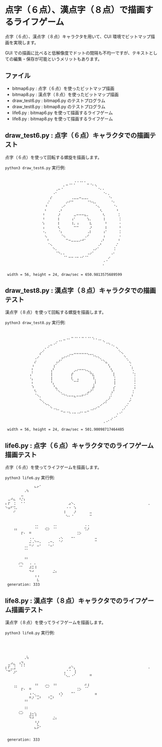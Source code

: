 # 点字（６点）、漢点字（８点）で描画するライフゲーム

点字（６点）、漢点字（８点）キャラクタを用いて、CUI 環境でビットマップ描画を実現します。

GUI での描画に比べると低解像度でドットの間隔も不均一ですが、テキストとしての編集・保存が可能というメリットもあります。

## ファイル

- bitmap6.py : 点字（６点）を使ったビットマップ描画
- bitmap8.py : 漢点字（８点）を使ったビットマップ描画
- draw_test6.py : bitmap6.py のテストプログラム
- draw_test8.py : bitmap8.py のテストプログラム
- life6.py : bitmap6.py を使って描画するライフゲーム
- life8.py : bitmap8.py を使って描画するライフゲーム

## draw_test6.py : 点字（６点）キャラクタでの描画テスト

点字（６点）を使って回転する螺旋を描画します。

`python3 draw_test6.py` 実行例:

```

⠀⠀⠀⠀⠀⠀⠀⠀⠀⠀⠀⠀⠀⠀⠀⠀⠀⠀⠀⠀⠀⠀⠀⠀⠀⠀⠠⠠⠠⠄⠄
⠀⠀⠀⠀⠀⠀⠀⠀⠀⠀⠀⠀⠀⠀⠀⠀⠀⠀⠀⠀⠀⠀⠄⠒⠈⠁⠁⠀⠀⠀⠀⠉⠈⠂⠢
⠀⠀⠀⠀⠀⠀⠀⠀⠀⠀⠀⠀⠀⠀⠀⠀⠀⠀⠀⠠⠒⠈⠀⠀⠀⠀⠀⠀⠀⠀⠀⠀⠀⠀⠀⠈⠂⠂
⠀⠀⠀⠀⠀⠀⠀⠀⠀⠀⠀⠀⠀⠀⠀⠀⠀⠀⠐⠁⠀⠀⠀⠀⠀⠀⠀⠀⠀⠀⠀⠀⠀⠀⠀⠀⠀⠈⠂⠄
⠀⠀⠀⠀⠀⠀⠀⠀⠀⠀⠀⠀⠀⠀⠀⠀⠀⠎⠀⠀⠀⠀⠀⠀⠀⠠⠤⠤⠒⠤⠤⠄⠀⠀⠀⠀⠀⠀⠀⠈⠂
⠀⠀⠀⠀⠀⠀⠀⠀⠀⠀⠀⠀⠀⠀⠀⠀⠌⠀⠀⠀⠀⠀⠀⠔⠊⠉⠀⠀⠀⠀⠀⠈⠑⠢⠄⠀⠀⠀⠀⠀⠈⠂
⠀⠀⠀⠀⠀⠀⠀⠀⠀⠀⠀⠀⠀⠀⠀⠘⠀⠀⠀⠀⠀⠠⠊⠀⠀⠀⠀⠀⠀⠀⠀⠀⠀⠀⠈⠢⠀⠀⠀⠀⠀⠈⠂
⠀⠀⠀⠀⠀⠀⠀⠀⠀⠀⠀⠀⠀⠀⠀⠃⠀⠀⠀⠀⠠⠃⠀⠀⠀⠀⠀⠀⠀⠀⠀⠀⠀⠀⠀⠀⠣⠀⠀⠀⠀⠀⠘
⠀⠀⠀⠀⠀⠀⠀⠀⠀⠀⠀⠀⠀⠀⠘⠀⠀⠀⠀⠀⠜⠀⠀⠀⠀⠀⠤⠒⠒⠒⠦⠄⠀⠀⠀⠀⠀⠣⠀⠀⠀⠀⠀⠅
⠀⠀⠀⠀⠀⠀⠀⠀⠀⠀⠀⠀⠀⠀⠘⠀⠀⠀⠀⠀⠇⠀⠀⠀⠀⠰⠁⠀⠀⠀⠀⠱⠄⠀⠀⠀⠀⠸⠀⠀⠀⠀⠀⠨
⠀⠀⠀⠀⠀⠀⠀⠀⠀⠀⠀⠀⠀⠀⠱⠀⠀⠀⠀⠀⠇⠀⠀⠀⠀⠸⠄⠰⠀⠀⠀⠀⠧⠀⠀⠀⠀⠀⠃⠀⠀⠀⠀⠐
⠀⠀⠀⠀⠀⠀⠀⠀⠀⠀⠀⠀⠀⠀⠰⠀⠀⠀⠀⠀⠣⠀⠀⠀⠀⠀⠉⠉⠀⠀⠀⠀⠜⠀⠀⠀⠀⠀⠇⠀⠀⠀⠀⠘
⠀⠀⠀⠀⠀⠀⠀⠀⠀⠀⠀⠀⠀⠀⠐⠄⠀⠀⠀⠀⠈⠆⠀⠀⠀⠀⠀⠀⠀⠀⠀⠠⠇⠀⠀⠀⠀⠰⠁⠀⠀⠀⠀⠨
⠀⠀⠀⠀⠀⠀⠀⠀⠀⠀⠀⠀⠀⠀⠀⠢⠀⠀⠀⠀⠀⠈⠢⠀⠀⠀⠀⠀⠀⠀⠠⠊⠀⠀⠀⠀⠀⠰⠀⠀⠀⠀⠀⠐
⠀⠀⠀⠀⠀⠀⠀⠀⠀⠀⠀⠀⠀⠀⠀⠀⠃⠀⠀⠀⠀⠀⠀⠉⠒⠤⠤⠤⠔⠚⠁⠀⠀⠀⠀⠀⠠⠃⠀⠀⠀⠀⠀⠃
⠀⠀⠀⠀⠀⠀⠀⠀⠀⠀⠀⠀⠀⠀⠀⠀⠈⠢⠀⠀⠀⠀⠀⠀⠀⠀⠀⠀⠀⠀⠀⠀⠀⠀⠀⠠⠃⠀⠀⠀⠀⠀⠌
⠀⠀⠀⠀⠀⠀⠀⠀⠀⠀⠀⠀⠀⠀⠀⠀⠀⠀⠑⠄⠀⠀⠀⠀⠀⠀⠀⠀⠀⠀⠀⠀⠀⠠⠔⠁⠀⠀⠀⠀⠀⠨
⠀⠀⠀⠀⠀⠀⠀⠀⠀⠀⠀⠀⠀⠀⠀⠀⠀⠀⠀⠈⠑⠄⠄⠀⠀⠀⠀⠀⠀⠀⠀⠠⠔⠁⠀⠀⠀⠀⠀⠀⠠⠂
⠀⠀⠀⠀⠀⠀⠀⠀⠀⠀⠀⠀⠀⠀⠀⠀⠀⠀⠀⠀⠀⠀⠈⠁⠒⠒⠐⠒⠐⠊⠈⠁⠀⠀⠀⠀⠀⠀⠀⠔
⠀⠀⠀⠀⠀⠀⠀⠀⠀⠀⠀⠀⠀⠀⠀⠀⠀⠀⠀⠀⠀⠀⠀⠀⠀⠀⠀⠀⠀⠀⠀⠀⠀⠀⠀⠀⠀⠐⠈
⠀⠀⠀⠀⠀⠀⠀⠀⠀⠀⠀⠀⠀⠀⠀⠀⠀⠀⠀⠀⠀⠀⠀⠀⠀⠀⠀⠀⠀⠀⠀⠀⠀⠀⠀⠀⠀⠁

 width = 56, height = 24, draw/sec = 650.9813575689599
```

## draw_test8.py : 漢点字（８点）キャラクタでの描画テスト

漢点字（８点）を使って回転する螺旋を描画します。

`python3 draw_test8.py` 実行例:

```

⠀⠀⠀⠀⠀⠀⠀⠀⠀⠀⠀⠀⠀⠀⠀⠀⠀⠀⠀⠀⠀⠀⠀⠀⠀⣀⢀⡀⡀⣀⢀⢀⡀⡀
⠀⠀⠀⠀⠀⠀⠀⠀⠀⠀⠀⠀⠀⠀⠀⠀⠀⠀⠀⢀⠠⠄⠒⠈⠁⠀⠀⠀⠀⠀⠀⠀⠀⠈⠈⠐⠂⢄
⠀⠀⠀⠀⠀⠀⠀⠀⠀⠀⠀⠀⠀⠀⠀⠀⢀⠤⠐⠁⠀⠀⠀⠀⠀⠀⠀⠀⠀⠀⠀⠀⠀⠀⠀⠀⠀⠀⠈⠑⠠⡀
⠀⠀⠀⠀⠀⠀⠀⠀⠀⠀⠀⠀⠀⠀⢀⠂⠁⠀⠀⠀⠀⠀⠀⠀⠀⠀⠀⠀⠀⠀⠀⠀⠀⠀⠀⠀⠀⠀⠀⠀⠀⠀⠑⡀
⠀⠀⠀⠀⠀⠀⠀⠀⠀⠀⠀⠀⠀⡔⠁⠀⠀⠀⠀⠀⠀⠀⠀⠀⢀⣀⠤⠤⠤⠤⠤⢄⣀⡀⠀⠀⠀⠀⠀⠀⠀⠀⠀⠈⠢
⠀⠀⠀⠀⠀⠀⠀⠀⠀⠀⠀⢀⠔⠀⠀⠀⠀⠀⠀⠀⠀⢠⠔⠊⠁⠀⠀⠀⠀⠀⠀⠀⠀⠈⠑⠢⡀⠀⠀⠀⠀⠀⠀⠀⠀⠑⡀
⠀⠀⠀⠀⠀⠀⠀⠀⠀⠀⠀⡔⠀⠀⠀⠀⠀⠀⠀⢠⠜⠁⠀⠀⠀⠀⠀⠀⠀⠀⠀⠀⠀⠀⠀⠀⠈⠑⣄⠀⠀⠀⠀⠀⠀⠀⠈⢄
⠀⠀⠀⠀⠀⠀⠀⠀⠀⠀⠰⠀⠀⠀⠀⠀⠀⠀⢰⠁⠀⠀⠀⠀⠀⠀⠀⠀⠀⠀⠀⠀⠀⠀⠀⠀⠀⠀⠀⢣⠀⠀⠀⠀⠀⠀⠀⠐⡀
⠀⠀⠀⠀⠀⠀⠀⠀⠀⠀⡃⠀⠀⠀⠀⠀⠀⢠⠃⠀⠀⠀⠀⠀⠀⠀⡠⠔⠒⠒⠢⢄⡀⠀⠀⠀⠀⠀⠀⠀⢣⠀⠀⠀⠀⠀⠀⠀⠡
⠀⠀⠀⠀⠀⠀⠀⠀⠀⢠⠁⠀⠀⠀⠀⠀⠀⢸⠀⠀⠀⠀⠀⠀⠀⡞⠀⠀⠀⠀⠀⠀⠙⣆⠀⠀⠀⠀⠀⠀⠀⡇⠀⠀⠀⠀⠀⠀⠈⡂
⠀⠀⠀⠀⠀⠀⠀⠀⠀⠐⡄⠀⠀⠀⠀⠀⠀⢸⠀⠀⠀⠀⠀⠀⠀⢇⠀⢠⠀⠀⠀⠀⠀⠸⡀⠀⠀⠀⠀⠀⠀⢨⠀⠀⠀⠀⠀⠀⠀⡂
⠀⠀⠀⠀⠀⠀⠀⠀⠀⠀⠆⠀⠀⠀⠀⠀⠀⠘⡄⠀⠀⠀⠀⠀⠀⠀⠉⠉⠀⠀⠀⠀⠀⢀⠇⠀⠀⠀⠀⠀⠀⢸⠀⠀⠀⠀⠀⠀⠀⠅
⠀⠀⠀⠀⠀⠀⠀⠀⠀⠀⠱⠀⠀⠀⠀⠀⠀⠀⠘⣄⠀⠀⠀⠀⠀⠀⠀⠀⠀⠀⠀⠀⠀⡼⠀⠀⠀⠀⠀⠀⠀⡔⠀⠀⠀⠀⠀⠀⠀⡅
⠀⠀⠀⠀⠀⠀⠀⠀⠀⠀⠀⠣⠀⠀⠀⠀⠀⠀⠀⠈⠢⡀⠀⠀⠀⠀⠀⠀⠀⠀⠀⣠⠜⠁⠀⠀⠀⠀⠀⠀⢠⠃⠀⠀⠀⠀⠀⠀⢐
⠀⠀⠀⠀⠀⠀⠀⠀⠀⠀⠀⠈⠢⡀⠀⠀⠀⠀⠀⠀⠀⠈⠑⠢⠤⠤⣄⠤⠤⠖⠊⠁⠀⠀⠀⠀⠀⠀⠀⢀⠅⠀⠀⠀⠀⠀⠀⠀⠆
⠀⠀⠀⠀⠀⠀⠀⠀⠀⠀⠀⠀⠀⠢⡀⠀⠀⠀⠀⠀⠀⠀⠀⠀⠀⠀⠀⠀⠀⠀⠀⠀⠀⠀⠀⠀⠀⠀⡠⠊⠀⠀⠀⠀⠀⠀⠀⡨
⠀⠀⠀⠀⠀⠀⠀⠀⠀⠀⠀⠀⠀⠀⠈⠢⢄⠀⠀⠀⠀⠀⠀⠀⠀⠀⠀⠀⠀⠀⠀⠀⠀⠀⠀⠀⡠⠊⠁⠀⠀⠀⠀⠀⠀⠀⡐
⠀⠀⠀⠀⠀⠀⠀⠀⠀⠀⠀⠀⠀⠀⠀⠀⠀⠑⠠⢄⡀⠀⠀⠀⠀⠀⠀⠀⠀⠀⠀⠀⢀⡠⠔⠉⠀⠀⠀⠀⠀⠀⠀⠀⢀⠌
⠀⠀⠀⠀⠀⠀⠀⠀⠀⠀⠀⠀⠀⠀⠀⠀⠀⠀⠀⠀⠀⠉⠒⠐⠢⠠⠤⠠⠔⠂⠒⠉⠀⠀⠀⠀⠀⠀⠀⠀⠀⠀⢀⠠⠂
⠀⠀⠀⠀⠀⠀⠀⠀⠀⠀⠀⠀⠀⠀⠀⠀⠀⠀⠀⠀⠀⠀⠀⠀⠀⠀⠀⠀⠀⠀⠀⠀⠀⠀⠀⠀⠀⠀⠀⠀⢀⠠⠂
⠀⠀⠀⠀⠀⠀⠀⠀⠀⠀⠀⠀⠀⠀⠀⠀⠀⠀⠀⠀⠀⠀⠀⠀⠀⠀⠀⠀⠀⠀⠀⠀⠀⠀⠀⠀⠀⢀⠠⠂⠁

 width = 56, height = 24, draw/sec = 501.90098717464485
```

## life6.py : 点字（６点）キャラクタでのライフゲーム描画テスト

点字（６点）を使ってライフゲームを描画します。

`python3 life6.py` 実行例:

```
⠀⠀⠀⠀⠀⠀⠀⠀⠀⠀⠀⠦⠖⠁
⠀⠀⠀⠀⠀⠀⠀⠠⠳
⠀⠀⠀⠀⠀⠀⠤
⠀⠤⠚⠦⠀⠘⠌⠆
⠆⠏⠀⠨⠀⠀⠁⠁⠀⠀⠀⠀⠀⠀⠀⠀⠀⠀⠀⠀⠀⠀⠀⠀⠴⠑⠄⠀⠀⠀⠀⠀⠀⠀⠀⠀⠀⠀⠀⠀⠀⠀⠀⠀⠀⠀⠀⠀⠀⠀⠀⠀⠀⠀⠠
⠑⠶⠋⠩⠄⠀⠀⠀⠀⠀⠀⠀⠀⠀⠀⠀⠀⠀⠀⠀⠀⠀⠀⠐⠐⠀⠱
⠀⠀⠀⠊⠀⠀⠀⠀⠀⠀⠀⠀⠀⠀⠀⠀⠀⠀⠀⠀⠀⠀⠸⠀⠀⠀⠜⠀⠀⠀⠀⠀⠤
⠀⠀⠀⠀⠀⠀⠀⠀⠀⠀⠀⠀⠀⠀⠀⠀⠀⠀⠀⠀⠀⠀⠀⠑⠂⠈⠀⠀⠀⠀⠀⠀⠉

⠀⠀⠀⠀⠀⠀⠀⠀⠀⠀⠀⠠⠄⠀⠀⠀⠀⠀⠠⠄⠀⠀⠀⠀⠀⠀⠀⠀⠀⠀⠠⠠
⠀⠀⠀⠰⠆⠀⠀⠀⠀⠀⠀⠈⠁⠀⠀⠪⠕⠀⠈⠁⠀⠀⠀⠀⠀⠀⠀⠀⠀⠀⠩⠜
⠀⠀⠀⠀⠀⠀⠏⠂⠀⠛⠀⠀⠀⠀⠀⠀⠀⠀⠀⠀⠀⠀⠀⠀⠀⠀⠀⠨⠕
⠀⠀⠀⠀⠀⠀⠀⠀⠀⠠⠠⠀⠀⠀⠀⠀⠀⠀⠀⠀⠠⠢⠀⠀⠀⠒⠂⠀⠀⠀⠀⠀⠀⠀⠤
⠀⠀⠀⠀⠀⠀⠀⠀⠀⠬⠠⠑⠒⠄⠀⠀⠠⠒⠄⠀⠈⠊⠀⠀⠀⠀⠀⠀⠀⠀⠀⠀⠀⠀⠉
⠀⠀⠀⠀⠀⠀⠀⠠⠄⠉⠊⠀⠒⠁⠀⠀⠈⠒⠁
⠀⠀⠀⠀⠀⠀⠀⠈⠁

⠀⠀⠀⠀⠀⠀⠀⠘⠃
⠀⠀⠀⠀⠀⠔⠢⠀⠀⠠⠀⠄
⠀⠀⠀⠀⠀⠈⠁⠀⠀⠼⠭⠸
⠀⠀⠀⠀⠀⠀⠀⠀⠀⠙⠚⠀⠀⠀⠀⠀⠀⠀⠬⠆
⠀⠀⠀⠀⠀⠀⠀⠀⠀⠀⠀⠰⠰
⠀⠀⠀⠀⠀⠀⠀⠀⠀⠀⠀⠀⠧
 generation: 333
```

## life8.py : 漢点字（８点）キャラクタでのライフゲーム描画テスト

漢点字（８点）を使ってライフゲームを描画します。

`python3 life8.py` 実行例:

```



⠀⠀⠀⠀⠀⠀⠀⠀⡀
⠀⠀⠀⠀⠀⠀⠀⠐⠙
⠀⣀⠴⣄⠀⠰⡙⡄
⡆⠏⣀⣨⠀⠀⠁⠁⠀⠀⠀⠀⠀⠀⠀⠀⠀⠀⠀⠀⠀⠀⠀⠀⠴⠑⡄⠀⠀⠀⠀⠀⠀⠀⠀⠀⠀⠀⠀⠀⠀⠀⠀⠀⠀⠀⠀⠀⠀⠀⠀⠀⠀⠀⠠
⠈⠛⠁⡰⠂⠀⠀⠀⠀⠀⠀⠀⠀⠀⠀⠀⠀⠀⠀⠀⠀⠀⢠⠈⠈⠀⢸
⠀⠀⠀⠀⠀⠀⠀⠀⠀⠀⠀⠀⠀⠀⠀⠀⠀⠀⠀⠀⠀⠀⠈⠢⠄⠐⠁⠀⠀⠀⠀⠀⠛

⠀⠀⠀⢀⡀⠀⠀⠀⠀⠀⠀⠰⠆⠀⠀⡠⢄⠀⠰⠆⠀⠀⠀⠀⠀⠀⠀⠀⠀⠀⠴⢰
⠀⠀⠀⠈⠁⠀⡖⠄⠀⠶⠀⠀⠀⠀⠀⠈⠁⠀⠀⠀⠀⠀⠀⠀⠀⠀⠀⢐⡢⠀⠈⠁
⠀⠀⠀⠀⠀⠀⠀⠀⠀⢠⠠⡀⠀⠀⠀⠀⠀⠀⠀⠀⢠⢢⠀⠀⠀⠒⠂⠀⠀⠀⠀⠀⠀⠀⣤
⠀⠀⠀⠀⠀⠀⠀⠀⠀⠶⡰⠈⣉⠆⠀⠀⠰⣉⠆⠀⠀⠁
⠀⠀⠀⠀⠀⠀⠀⠘⠃
⠀⠀⠀⠀⠀⠀⠀⢀⡀
⠀⠀⠀⠀⠀⢀⡀⠈⠁
⠀⠀⠀⠀⠀⠑⠊⠀⠀⣸⣒⢱
⠀⠀⠀⠀⠀⠀⠀⠀⠀⠙⠚⠀⠀⠀⠀⠀⠀⠀⠬⠆
⠀⠀⠀⠀⠀⠀⠀⠀⠀⠀⠀⠘⡜
⠀⠀⠀⠀⠀⠀⠀⠀⠀⠀⠀⣄⡭⠂


 generation: 333
```
